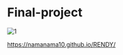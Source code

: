 # Final-project
![1](https://user-images.githubusercontent.com/117552889/219285869-8d6eefde-8464-4fff-a20a-5ebc26d6d059.png)




https://namanama10.github.io/RENDY/
